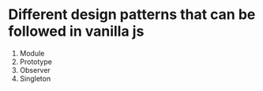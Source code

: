 # Different design patterns that can be followed in vanilla js

1. Module
2. Prototype
3. Observer
4. Singleton